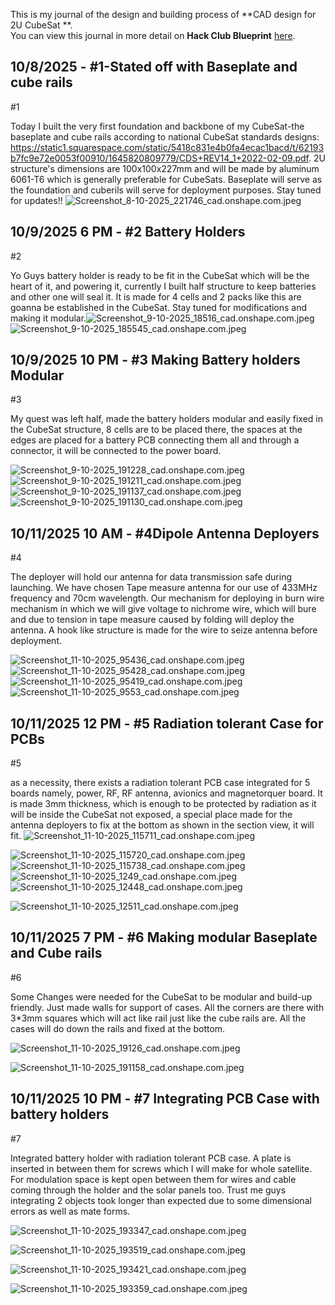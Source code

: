 <!--
  ===================    !!READ THIS NOTICE!!   ====================
  DO NOT edit this file manually. Your changes WILL BE OVERWRITTEN!
  This journal is auto generated and updated by Hack Club Blueprint.
  To edit this file, please edit your journal entries on Blueprint.
  ==================================================================
-->

This is my journal of the design and building process of **CAD design for 2U CubeSat **.  
You can view this journal in more detail on **Hack Club Blueprint** [here](https://blueprint.hackclub.com/projects/288).


## 10/8/2025 - #1-Stated off with Baseplate and cube rails   

#1

Today I built the very first foundation and backbone of my CubeSat-the baseplate and cube rails according to national CubeSat standards designs: https://static1.squarespace.com/static/5418c831e4b0fa4ecac1bacd/t/62193b7fc9e72e0053f00910/1645820809779/CDS+REV14_1+2022-02-09.pdf. 2U structure's dimensions are 100x100x227mm and will be made by aluminum 6061-T6 which is generally preferable for CubeSats. Baseplate will serve as the foundation and cuberils will serve for deployment purposes. Stay tuned for updates!!
![Screenshot_8-10-2025_221746_cad.onshape.com.jpeg](https://blueprint.hackclub.com/user-attachments/blobs/proxy/eyJfcmFpbHMiOnsiZGF0YSI6MTA4MiwicHVyIjoiYmxvYl9pZCJ9fQ==--a25bb20ed97873eebcf287b3145461966c5d7875/Screenshot_8-10-2025_221746_cad.onshape.com.jpeg)
  

## 10/9/2025 6 PM - #2 Battery Holders  

#2

Yo Guys battery holder is ready to be fit in the CubeSat which will be the heart of it, and powering it, currently I built half structure to keep batteries and other one will seal it. It is made for 4 cells and 2 packs like this are goanna be established in the CubeSat. Stay tuned for modifications and making it modular.![Screenshot_9-10-2025_18516_cad.onshape.com.jpeg](https://blueprint.hackclub.com/user-attachments/blobs/proxy/eyJfcmFpbHMiOnsiZGF0YSI6MTIxMSwicHVyIjoiYmxvYl9pZCJ9fQ==--fc40ae0d82cde95fb1c9f6ca9cade889951e28ac/Screenshot_9-10-2025_18516_cad.onshape.com.jpeg)
![Screenshot_9-10-2025_185545_cad.onshape.com.jpeg](https://blueprint.hackclub.com/user-attachments/blobs/proxy/eyJfcmFpbHMiOnsiZGF0YSI6MTIxMiwicHVyIjoiYmxvYl9pZCJ9fQ==--1f262cedb963b9e377d58cedc1ca6437daf3dc72/Screenshot_9-10-2025_185545_cad.onshape.com.jpeg)  

## 10/9/2025 10 PM - #3 Making Battery holders Modular  

#3

My quest was left half, made the battery holders modular and easily fixed in the CubeSat structure, 8 cells are to be placed there, the spaces at the edges are placed for a battery PCB connecting them all and through a connector, it will be connected to the power board.

![Screenshot_9-10-2025_191228_cad.onshape.com.jpeg](https://blueprint.hackclub.com/user-attachments/blobs/proxy/eyJfcmFpbHMiOnsiZGF0YSI6MTIyNSwicHVyIjoiYmxvYl9pZCJ9fQ==--17c1609b4b2386d04291b4a5ea496878c0ad582b/Screenshot_9-10-2025_191228_cad.onshape.com.jpeg)
![Screenshot_9-10-2025_191211_cad.onshape.com.jpeg](https://blueprint.hackclub.com/user-attachments/blobs/proxy/eyJfcmFpbHMiOnsiZGF0YSI6MTIyNCwicHVyIjoiYmxvYl9pZCJ9fQ==--078a1fa5cf17fe3f33d876f7580d5ca62350367d/Screenshot_9-10-2025_191211_cad.onshape.com.jpeg)
![Screenshot_9-10-2025_191137_cad.onshape.com.jpeg](https://blueprint.hackclub.com/user-attachments/blobs/proxy/eyJfcmFpbHMiOnsiZGF0YSI6MTIyMywicHVyIjoiYmxvYl9pZCJ9fQ==--d90a44be87ad54209da95be33d274211826005fb/Screenshot_9-10-2025_191137_cad.onshape.com.jpeg)
![Screenshot_9-10-2025_191130_cad.onshape.com.jpeg](https://blueprint.hackclub.com/user-attachments/blobs/proxy/eyJfcmFpbHMiOnsiZGF0YSI6MTIyMiwicHVyIjoiYmxvYl9pZCJ9fQ==--e36c0d374c0caeb412113cd2e15994f7a18e786c/Screenshot_9-10-2025_191130_cad.onshape.com.jpeg)  

## 10/11/2025 10 AM - #4Dipole Antenna Deployers  



#4

The deployer will hold our antenna for data transmission safe during launching. We have chosen Tape measure antenna for our use of 433MHz frequency and 70cm wavelength. Our mechanism for deploying in burn wire mechanism in which we will give voltage to nichrome wire, which will bure and due to tension in tape measure caused by folding will deploy the antenna. A hook like structure is made for the wire to seize antenna before deployment.

![Screenshot_11-10-2025_95436_cad.onshape.com.jpeg](https://blueprint.hackclub.com/user-attachments/blobs/proxy/eyJfcmFpbHMiOnsiZGF0YSI6MTU1NiwicHVyIjoiYmxvYl9pZCJ9fQ==--2ee92b2039ec7fea1fbad1286461ee35c24230b0/Screenshot_11-10-2025_95436_cad.onshape.com.jpeg)
![Screenshot_11-10-2025_95428_cad.onshape.com.jpeg](https://blueprint.hackclub.com/user-attachments/blobs/proxy/eyJfcmFpbHMiOnsiZGF0YSI6MTU1NSwicHVyIjoiYmxvYl9pZCJ9fQ==--bff538b931c34e5d232b21c2d5d485036524c616/Screenshot_11-10-2025_95428_cad.onshape.com.jpeg)
![Screenshot_11-10-2025_95419_cad.onshape.com.jpeg](https://blueprint.hackclub.com/user-attachments/blobs/proxy/eyJfcmFpbHMiOnsiZGF0YSI6MTU1NCwicHVyIjoiYmxvYl9pZCJ9fQ==--459a06dd66623061ac6f1f92f3801b974117dca7/Screenshot_11-10-2025_95419_cad.onshape.com.jpeg)
![Screenshot_11-10-2025_9553_cad.onshape.com.jpeg](https://blueprint.hackclub.com/user-attachments/blobs/proxy/eyJfcmFpbHMiOnsiZGF0YSI6MTU1NywicHVyIjoiYmxvYl9pZCJ9fQ==--e52aa3dbbb39442e90be041eaf5e723d5770c119/Screenshot_11-10-2025_9553_cad.onshape.com.jpeg)
  

## 10/11/2025 12 PM - #5 Radiation tolerant Case for PCBs  

#5

as a necessity, there exists a radiation tolerant PCB case integrated for 5 boards namely, power, RF, RF antenna, avionics and magnetorquer board. It is made 3mm thickness, which is enough to be protected by radiation as it will be inside the CubeSat not exposed, a special place made for the antenna deployers to fix at the bottom as shown in the section view, it will fit. ![Screenshot_11-10-2025_115711_cad.onshape.com.jpeg](https://blueprint.hackclub.com/user-attachments/blobs/proxy/eyJfcmFpbHMiOnsiZGF0YSI6MTU3MCwicHVyIjoiYmxvYl9pZCJ9fQ==--e58431133a1f83f6e28344504efc301c71eb20a3/Screenshot_11-10-2025_115711_cad.onshape.com.jpeg)


![Screenshot_11-10-2025_115720_cad.onshape.com.jpeg](https://blueprint.hackclub.com/user-attachments/blobs/proxy/eyJfcmFpbHMiOnsiZGF0YSI6MTU2OSwicHVyIjoiYmxvYl9pZCJ9fQ==--f6c23934f27ac250b7f203b02f4c97f2d04b3112/Screenshot_11-10-2025_115720_cad.onshape.com.jpeg)
![Screenshot_11-10-2025_115738_cad.onshape.com.jpeg](https://blueprint.hackclub.com/user-attachments/blobs/proxy/eyJfcmFpbHMiOnsiZGF0YSI6MTU2OCwicHVyIjoiYmxvYl9pZCJ9fQ==--e41f2a76a1658e151d10c5b8662379b5d8adfc01/Screenshot_11-10-2025_115738_cad.onshape.com.jpeg)
![Screenshot_11-10-2025_1249_cad.onshape.com.jpeg](https://blueprint.hackclub.com/user-attachments/blobs/proxy/eyJfcmFpbHMiOnsiZGF0YSI6MTU2NywicHVyIjoiYmxvYl9pZCJ9fQ==--6b44bc32eb61d49c9fa6897e4949c2b8c133027a/Screenshot_11-10-2025_1249_cad.onshape.com.jpeg)
![Screenshot_11-10-2025_12448_cad.onshape.com.jpeg](https://blueprint.hackclub.com/user-attachments/blobs/proxy/eyJfcmFpbHMiOnsiZGF0YSI6MTU2NiwicHVyIjoiYmxvYl9pZCJ9fQ==--7fbba80b0127ccb576f736180c14e116e21818d3/Screenshot_11-10-2025_12448_cad.onshape.com.jpeg)

![Screenshot_11-10-2025_12511_cad.onshape.com.jpeg](https://blueprint.hackclub.com/user-attachments/blobs/proxy/eyJfcmFpbHMiOnsiZGF0YSI6MTU2NSwicHVyIjoiYmxvYl9pZCJ9fQ==--88a4c417ae423a53a186f9647f140cba6c353db9/Screenshot_11-10-2025_12511_cad.onshape.com.jpeg)
  

## 10/11/2025 7 PM - #6 Making modular Baseplate and Cube rails  

#6

Some Changes were needed for the CubeSat to be modular and build-up friendly. Just made walls for support of cases. All the corners are there with 3*3mm squares which will act like rail just like the cube rails are. All the cases will do down the rails and fixed at the bottom.

![Screenshot_11-10-2025_19126_cad.onshape.com.jpeg](https://blueprint.hackclub.com/user-attachments/blobs/proxy/eyJfcmFpbHMiOnsiZGF0YSI6MTYwMCwicHVyIjoiYmxvYl9pZCJ9fQ==--88f75951f124767cae700a3fd39bdade30782480/Screenshot_11-10-2025_19126_cad.onshape.com.jpeg)

![Screenshot_11-10-2025_191158_cad.onshape.com.jpeg](https://blueprint.hackclub.com/user-attachments/blobs/proxy/eyJfcmFpbHMiOnsiZGF0YSI6MTU5OSwicHVyIjoiYmxvYl9pZCJ9fQ==--0e27c9a7d8e4e59e9d65af195ad8bf32ee8b4b6c/Screenshot_11-10-2025_191158_cad.onshape.com.jpeg)
  

## 10/11/2025 10 PM - #7 Integrating PCB Case with battery holders  

#7 

Integrated battery holder with radiation tolerant PCB case. A plate is inserted in between them for screws which I will make for whole satellite. For modulation space is kept open between them for wires and cable coming through the holder and the solar panels too. Trust me guys integrating 2 objects took longer than expected due to some dimensional errors as well as mate forms.


![Screenshot_11-10-2025_193347_cad.onshape.com.jpeg](https://blueprint.hackclub.com/user-attachments/blobs/proxy/eyJfcmFpbHMiOnsiZGF0YSI6MTYwNiwicHVyIjoiYmxvYl9pZCJ9fQ==--7ab762ca7bf8eaab6e06638493aa5c055aa3cf0c/Screenshot_11-10-2025_193347_cad.onshape.com.jpeg)



![Screenshot_11-10-2025_193519_cad.onshape.com.jpeg](https://blueprint.hackclub.com/user-attachments/blobs/proxy/eyJfcmFpbHMiOnsiZGF0YSI6MTYwMywicHVyIjoiYmxvYl9pZCJ9fQ==--a05e234fe20efdd8fc938cec18c174d97f2b8ea5/Screenshot_11-10-2025_193519_cad.onshape.com.jpeg)

![Screenshot_11-10-2025_193421_cad.onshape.com.jpeg](https://blueprint.hackclub.com/user-attachments/blobs/proxy/eyJfcmFpbHMiOnsiZGF0YSI6MTYwNSwicHVyIjoiYmxvYl9pZCJ9fQ==--d0a61bb0800cb02fdc1180a862ef08480e497911/Screenshot_11-10-2025_193421_cad.onshape.com.jpeg)


![Screenshot_11-10-2025_193359_cad.onshape.com.jpeg](https://blueprint.hackclub.com/user-attachments/blobs/proxy/eyJfcmFpbHMiOnsiZGF0YSI6MTYwMiwicHVyIjoiYmxvYl9pZCJ9fQ==--8ac2b2e9012438490a103efd531bb1eb16004c24/Screenshot_11-10-2025_193359_cad.onshape.com.jpeg)  

